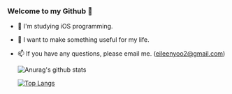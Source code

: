 ### Welcome to my Github 👋

- 🌱 I'm studying iOS programming.
- 🚀 I want to make something useful for my life.
- 📫 If you have any questions, please email me. (eileenyoo2@gmail.com)

  ![Anurag's github stats](https://github-readme-stats.vercel.app/api?username=sapere4ude&show_icons=true)


  [![Top Langs](https://github-readme-stats.vercel.app/api/top-langs/?username=sapere4ude&layout=compact)](https://github.com/anuraghazra/github-readme-stats)
